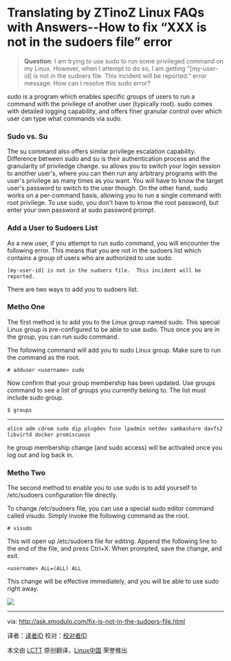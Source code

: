 Translating by ZTinoZ
Linux FAQs with Answers--How to fix “XXX is not in the sudoers file” error
================================================================================
> **Question**: I am trying to use sudo to run some privileged command on my Linux. However, when I attempt to do so, I am getting "[my-user-id] is not in the sudoers file. This incident will be reported." error message. How can I resolve this sudo error? 

sudo is a program which enables specific groups of users to run a command with the privilege of another user (typically root). sudo comes with detailed logging capability, and offers finer granular control over which user can type what commands via sudo.

### Sudo vs. Su ###

The su command also offers similar privilege escalation capability. Difference between sudo and su is their authentication process and the granularity of priviledge change. su allows you to switch your login session to another user's, where you can then run any arbitrary programs with the user's privilege as many times as you want. You will have to know the target user's password to switch to the user though. On the other hand, sudo works on a per-command basis, allowing you to run a single command with root privilege. To use sudo, you don't have to know the root password, but enter your own password at sudo password prompt.

### Add a User to Sudoers List ###

As a new user, if you attempt to run sudo command, you will encounter the following error. This means that you are not in the sudoers list which contains a group of users who are authorized to use sudo.

    [my-user-id] is not in the sudoers file.  This incident will be reported.

There are two ways to add you to sudoers list.

### Metho One ###

The first method is to add you to the Linux group named sudo. This special Linux group is pre-configured to be able to use sudo. Thus once you are in the group, you can run sudo command.

The following command will add you to sudo Linux group. Make sure to run the command as the root.

    # adduser <username> sudo

Now confirm that your group membership has been updated. Use groups command to see a list of groups you currently belong to. The list must include sudo group.

    $ groups 

----------

    alice adm cdrom sudo dip plugdev fuse lpadmin netdev sambashare davfs2 libvirtd docker promiscuous

he group membership change (and sudo access) will be activated once you log out and log back in.

### Metho Two ###

The second method to enable you to use sudo is to add yourself to /etc/sudoers configuration file directly.

To change /etc/sudoers file, you can use a special sudo editor command called visudo. Simply invoke the following command as the root.

    # visudo 

This will open up /etc/sudoers file for editing. Append the following line to the end of the file, and press Ctrl+X. When prompted, save the change, and exit.

    <username> ALL=(ALL) ALL

This change will be effective immediately, and you will be able to use sudo right away.

![](https://farm8.staticflickr.com/7511/15866443418_e147329e1b_c.jpg)

--------------------------------------------------------------------------------

via: http://ask.xmodulo.com/fix-is-not-in-the-sudoers-file.html

译者：[译者ID](https://github.com/译者ID)
校对：[校对者ID](https://github.com/校对者ID)

本文由 [LCTT](https://github.com/LCTT/TranslateProject) 原创翻译，[Linux中国](http://linux.cn/) 荣誉推出
